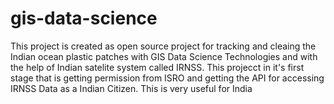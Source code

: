 # gis-data-science
This project is created as open source project for tracking and cleaing the Indian ocean plastic patches with GIS Data Science Technologies and with the help of Indian satelite system called IRNSS.
This projecct in it's first stage that is getting permission from ISRO and getting the API for accessing IRNSS Data as a Indian Citizen. 
This is very useful for India

